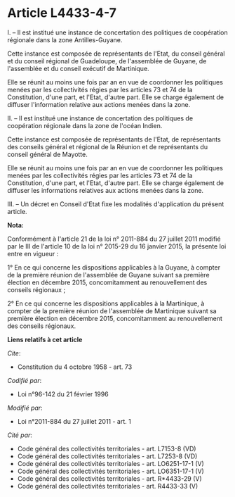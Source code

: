 # Article L4433-4-7

I. – Il est institué une instance de concertation des politiques de coopération régionale dans la zone Antilles-Guyane.

Cette instance est composée de représentants de l'Etat, du conseil général et du conseil régional de Guadeloupe, de
l'assemblée de Guyane, de l'assemblée et du conseil exécutif de Martinique.

Elle se réunit au moins une fois par an en vue de coordonner les politiques menées par les collectivités régies par les
articles 73 et 74 de la Constitution, d'une part, et l'Etat, d'autre part. Elle se charge également de diffuser l'information
relative aux actions menées dans la zone.

II. – Il est institué une instance de concertation des politiques de coopération régionale dans la zone de l'océan Indien.

Cette instance est composée de représentants de l'Etat, de représentants des conseils général et régional de la Réunion et de
représentants du conseil général de Mayotte.

Elle se réunit au moins une fois par an en vue de coordonner les politiques menées par les collectivités régies par les
articles 73 et 74 de la Constitution, d'une part, et l'Etat, d'autre part. Elle se charge également de diffuser les
informations relatives aux actions menées dans la zone.

III. – Un décret en Conseil d'Etat fixe les modalités d'application du présent article.

**Nota:**

Conformément à l'article 21 de la loi n° 2011-884 du 27 juillet 2011 modifié par le III de l'article 10 de la loi n° 2015-29
du 16 janvier 2015, la présente loi entre en vigueur :

1° En ce qui concerne les dispositions applicables à la Guyane, à compter de la première réunion de l'assemblée de Guyane
suivant sa première élection en décembre 2015, concomitamment au renouvellement des conseils régionaux ;

2° En ce qui concerne les dispositions applicables à la Martinique, à compter de la première réunion de l'assemblée de
Martinique suivant sa première élection en décembre 2015, concomitamment au renouvellement des conseils régionaux.

**Liens relatifs à cet article**

_Cite_:

  - Constitution du 4 octobre 1958 - art. 73

_Codifié par_:

  - Loi n°96-142 du 21 février 1996

_Modifié par_:

  - Loi n°2011-884 du 27 juillet 2011 - art. 1

_Cité par_:

  - Code général des collectivités territoriales - art. L7153-8 (VD)
  - Code général des collectivités territoriales - art. L7253-8 (VD)
  - Code général des collectivités territoriales - art. LO6251-17-1 (V)
  - Code général des collectivités territoriales - art. LO6351-17-1 (V)
  - Code général des collectivités territoriales - art. R*4433-29 (V)
  - Code général des collectivités territoriales - art. R4433-33 (V)
